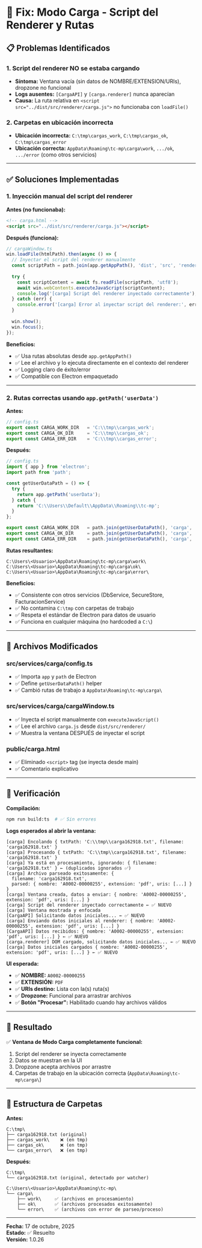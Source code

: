 # 🔧 Fix: Modo Carga - Script del Renderer y Rutas

## 📋 Problemas Identificados

### **1. Script del renderer NO se estaba cargando**
- **Síntoma:** Ventana vacía (sin datos de NOMBRE/EXTENSION/URIs), dropzone no funcional
- **Logs ausentes:** `[CargaAPI]` y `[carga.renderer]` nunca aparecían
- **Causa:** La ruta relativa en `<script src="../dist/src/renderer/carga.js">` no funcionaba con `loadFile()`

### **2. Carpetas en ubicación incorrecta**
- **Ubicación incorrecta:** `C:\tmp\cargas_work`, `C:\tmp\cargas_ok`, `C:\tmp\cargas_error`
- **Ubicación correcta:** `AppData\Roaming\tc-mp\carga\work`, `.../ok`, `.../error` (como otros servicios)

---

## ✅ Soluciones Implementadas

### **1. Inyección manual del script del renderer**

**Antes (no funcionaba):**
```html
<!-- carga.html -->
<script src="../dist/src/renderer/carga.js"></script>
```

**Después (funciona):**
```typescript
// cargaWindow.ts
win.loadFile(htmlPath).then(async () => {
  // Inyectar el script del renderer manualmente
  const scriptPath = path.join(app.getAppPath(), 'dist', 'src', 'renderer', 'carga.js');
  
  try {
    const scriptContent = await fs.readFile(scriptPath, 'utf8');
    await win.webContents.executeJavaScript(scriptContent);
    console.log('[carga] Script del renderer inyectado correctamente');
  } catch (err) {
    console.error('[carga] Error al inyectar script del renderer:', err);
  }
  
  win.show();
  win.focus();
});
```

**Beneficios:**
- ✅ Usa rutas absolutas desde `app.getAppPath()`
- ✅ Lee el archivo y lo ejecuta directamente en el contexto del renderer
- ✅ Logging claro de éxito/error
- ✅ Compatible con Electron empaquetado

---

### **2. Rutas correctas usando `app.getPath('userData')`**

**Antes:**
```typescript
// config.ts
export const CARGA_WORK_DIR   = 'C:\\tmp\\cargas_work';
export const CARGA_OK_DIR     = 'C:\\tmp\\cargas_ok';
export const CARGA_ERR_DIR    = 'C:\\tmp\\cargas_error';
```

**Después:**
```typescript
// config.ts
import { app } from 'electron';
import path from 'path';

const getUserDataPath = () => {
  try {
    return app.getPath('userData');
  } catch {
    return 'C:\\Users\\Default\\AppData\\Roaming\\tc-mp';
  }
};

export const CARGA_WORK_DIR   = path.join(getUserDataPath(), 'carga', 'work');
export const CARGA_OK_DIR     = path.join(getUserDataPath(), 'carga', 'ok');
export const CARGA_ERR_DIR    = path.join(getUserDataPath(), 'carga', 'error');
```

**Rutas resultantes:**
```
C:\Users\<Usuario>\AppData\Roaming\tc-mp\carga\work\
C:\Users\<Usuario>\AppData\Roaming\tc-mp\carga\ok\
C:\Users\<Usuario>\AppData\Roaming\tc-mp\carga\error\
```

**Beneficios:**
- ✅ Consistente con otros servicios (DbService, SecureStore, FacturacionService)
- ✅ No contamina `C:\tmp` con carpetas de trabajo
- ✅ Respeta el estándar de Electron para datos de usuario
- ✅ Funciona en cualquier máquina (no hardcoded a `C:\`)

---

## 📝 Archivos Modificados

### **src/services/carga/config.ts**
- ✅ Importa `app` y `path` de Electron
- ✅ Define `getUserDataPath()` helper
- ✅ Cambió rutas de trabajo a `AppData\Roaming\tc-mp\carga\`

### **src/services/carga/cargaWindow.ts**
- ✅ Inyecta el script manualmente con `executeJavaScript()`
- ✅ Lee el archivo `carga.js` desde `dist/src/renderer/`
- ✅ Muestra la ventana DESPUÉS de inyectar el script

### **public/carga.html**
- ✅ Eliminado `<script>` tag (se inyecta desde main)
- ✅ Comentario explicativo

---

## 🧪 Verificación

**Compilación:**
```bash
npm run build:ts  # ✅ Sin errores
```

**Logs esperados al abrir la ventana:**
```
[carga] Encolando { txtPath: 'C:\\tmp\\carga162918.txt', filename: 'carga162918.txt' }
[carga] Procesando { txtPath: 'C:\\tmp\\carga162918.txt', filename: 'carga162918.txt' }
[carga] Ya está en procesamiento, ignorando: { filename: 'carga162918.txt' } ← (duplicados ignorados ✅)
[carga] Archivo parseado exitosamente: {
  filename: 'carga162918.txt',
  parsed: { nombre: 'A0002-00000255', extension: 'pdf', uris: [...] }
}
[carga] Ventana creada, datos a enviar: { nombre: 'A0002-00000255', extension: 'pdf', uris: [...] }
[carga] Script del renderer inyectado correctamente ← ✅ NUEVO
[carga] Ventana mostrada y enfocada
[CargaAPI] Solicitando datos iniciales... ← ✅ NUEVO
[carga] Enviando datos iniciales al renderer: { nombre: 'A0002-00000255', extension: 'pdf', uris: [...] }
[CargaAPI] Datos recibidos: { nombre: 'A0002-00000255', extension: 'pdf', uris: [...] } ← ✅ NUEVO
[carga.renderer] DOM cargado, solicitando datos iniciales... ← ✅ NUEVO
[carga] Datos iniciales cargados { nombre: 'A0002-00000255', extension: 'pdf', uris: [...] } ← ✅ NUEVO
```

**UI esperada:**
- ✅ **NOMBRE:** `A0002-00000255`
- ✅ **EXTENSIÓN:** `PDF`
- ✅ **URIs destino:** Lista con la(s) ruta(s)
- ✅ **Dropzone:** Funcional para arrastrar archivos
- ✅ **Botón "Procesar":** Habilitado cuando hay archivos válidos

---

## 🎯 Resultado

✅ **Ventana de Modo Carga completamente funcional:**
1. Script del renderer se inyecta correctamente
2. Datos se muestran en la UI
3. Dropzone acepta archivos por arrastre
4. Carpetas de trabajo en la ubicación correcta (`AppData\Roaming\tc-mp\carga\`)

---

## 📁 Estructura de Carpetas

**Antes:**
```
C:\tmp\
├── carga162918.txt (original)
├── cargas_work\    ❌ (en tmp)
├── cargas_ok\      ❌ (en tmp)
└── cargas_error\   ❌ (en tmp)
```

**Después:**
```
C:\tmp\
└── carga162918.txt (original, detectado por watcher)

C:\Users\<Usuario>\AppData\Roaming\tc-mp\
└── carga\
    ├── work\     ✅ (archivos en procesamiento)
    ├── ok\       ✅ (archivos procesados exitosamente)
    └── error\    ✅ (archivos con error de parseo/proceso)
```

---

**Fecha:** 17 de octubre, 2025  
**Estado:** ✅ Resuelto  
**Versión:** 1.0.26

